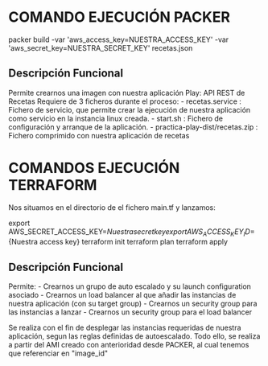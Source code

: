 # COMANDO EJECUCIÓN PACKER #

packer build -var 'aws_access_key=NUESTRA_ACCESS_KEY' -var 'aws_secret_key=NUESTRA_SECRET_KEY' recetas.json

## Descripción Funcional ##

Permite crearnos una imagen con nuestra aplicación Play: API REST de Recetas
Requiere de 3 ficheros durante el proceso: 
	- recetas.service : Fichero de servicio, que permite crear la ejecución de nuestra aplicación como servicio en la instancia linux creada.
	- start.sh : Fichero de configuración y arranque de la aplicación.
	- practica-play-dist/recetas.zip :  Fichero comprimido con nuestra aplicación de recetas
	
# COMANDOS EJECUCIÓN TERRAFORM ##

Nos situamos en el directorio de el fichero main.tf y lanzamos:

export AWS_SECRET_ACCESS_KEY=${Nuestra secret key}
export AWS_ACCESS_KEY_ID=${Nuestra access key}
terraform init
terraform plan
terraform apply

## Descripción Funcional ##

Permite: 
	- Crearnos un grupo de auto escalado y su launch configuration asociado
	- Crearnos un load balancer al que añadir las instancias de nuestra aplicación (con su target group)
	- Crearnos un security group para las instancias a lanzar
	- Crearnos un security group para el load balancer
	
Se realiza con el fin de desplegar las instancias requeridas de nuestra aplicación, segun las reglas definidas de autoescalado.
Todo ello, se realiza a partir del AMI creado con anterioridad desde PACKER, al cual tenemos que referenciar en "image_id"

